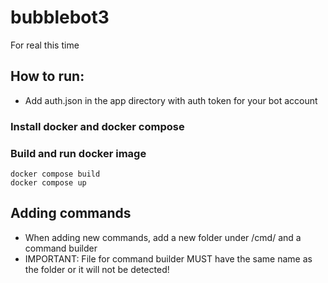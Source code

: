# bubblebot3
For real this time

## How to run:
- Add auth.json in the app directory with auth token for your bot account

### Install docker and docker compose

### Build and run docker image
```
docker compose build
docker compose up
```

## Adding commands

- When adding new commands, add a new folder under /cmd/ and a command builder
- IMPORTANT: File for command builder MUST have the same name as the folder or it will not be detected!

